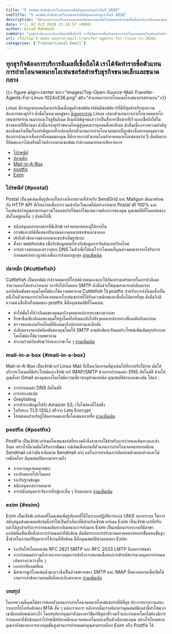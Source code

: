 ```yaml
---
title: "5 ซอฟต์แวร์เซิร์ฟเวอร์โอเพ่นซอร์สที่ดีที่สุดสำหรับธุรกิจในปี 2020" 
seoTitle: "5 ซอฟต์แวร์เซิร์ฟเวอร์โอเพ่นซอร์สที่ดีที่สุดสำหรับธุรกิจในปี 2020" 
description: "มีตัวแทนการถ่ายโอนจดหมายยอดนิยมมากมายในโอเพ่นซอร์สเวิลด์เพื่อตั้งค่าบริการอีเมลของคุณเองเช่น Gmail เรามีเซิร์ฟเวอร์จดหมาย 5 อันดับแรก" 
date: Fri, 02 Oct 2020 11:18:57 +0000
author: Assad Mahmood
summary: "ทุกธุรกิจต้องการบริการอีเมลที่เชื่อถือได้ เราได้จัดทำรายชื่อตัวแทนการถ่ายโอนจดหมายโอเพ่นซอร์สสำหรับธุรกิจขนาดเล็กและขนาดกลาง" 
url: /th/top-5-open-source-mail-transfer-agents-for-linux-in-2020/
categories: ['Transactional Email']
---
```


## ทุกธุรกิจต้องการบริการอีเมลที่เชื่อถือได้ เราได้จัดทำรายชื่อตัวแทนการถ่ายโอนจดหมายโอเพ่นซอร์สสำหรับธุรกิจขนาดเล็กและขนาดกลาง

{{< figure align=center src="images/Top-Open-Source-Mail-Transfer-Agents-For-Linux-1024x536.png" alt="ตัวแทนการถ่ายโอนเมลโอเพ่นซอร์สด้านบน">}}

Linux มีการผูกขาดบนอินเทอร์เน็ตเมื่อพูดถึงซอฟต์แวร์มันมีซอฟต์แวร์ที่ดีที่สุดสำหรับทุกความต้องการของธุรกิจ ดังนั้นในหมวดหมู่ของ [อีเมลธุรกรรม][1] Linux เสนอตัวแทนการถ่ายโอนจดหมายโอเพนซอร์สจำนวนมากและโซลูชันอีเมล
อีเมลได้พิสูจน์แล้วว่าเป็นสื่อการสื่อสารที่เร็วและเชื่อถือได้ในช่วงหลายปีที่ผ่านมา ดังนั้นจากธุรกิจขนาดใหญ่สู่บุคคลเราทุกคนพึ่งพาอีเมล ดังนั้นเนื่องจากความสำคัญของอีเมลจึงเป็นเรื่องสำคัญมากที่จะต้องเลือกตัวแทนการถ่ายโอนจดหมายที่ถูกต้องซึ่งครอบคลุมความต้องการด้านการสื่อสารทั้งหมดของคุณ
นี่คือรายการตัวแทนโอนย้ายจดหมายโอเพ่นซอร์ส 5 อันดับแรกที่ทีมของเราได้เตรียมไว้หลังจากผ่านซอฟต์แวร์ส่งจดหมายหลายสิบรายการ
  * [ไปรษณีย์][2]
  * [ปลาหมึก][3]
  * [Mail-in-A-Box][4]
  * [postfix][5]
  * [Exim][6]


### **ไปรษณีย์** {#postal}

Postal เป็นจุดเด่นเต็มรูปแบบในทางเลือกสถานที่สำหรับ SendGrid และ Mailgun มันมาพร้อมกับ HTTP API ที่เรียบง่ายเพื่อการรวมเข้ากับเว็บแอพได้อย่างง่ายดาย Postal ฟรี 100% และโอเพ่นซอร์สคุณสามารถดาวน์โหลดซอร์สโค้ดแก้ไขตามความต้องการของคุณ
คุณสมบัติที่โดดเด่นของมันในหมู่คนอื่น ๆ ดังต่อไปนี้:
  * สนับสนุนหลายองค์กรที่มีเซิร์ฟเวอร์จดหมายและผู้ใช้ภายใน
  * กราฟและสถิติที่แสดงปริมาณของจดหมายขาเข้าและขาออก
  * เข้าถึงคิวข้อความขาออกและขาเข้าเต็มรูปแบบ
  * ตั้งค่า webhooks เพื่อรับข้อมูลสดเกี่ยวกับข้อมูลการจัดส่งแบบเรียลไทม์
  * การตรวจสอบและตรวจสอบ DNS ในตัวเพื่อให้แน่ใจว่าโดเมนที่คุณส่งจดหมายจากได้รับการกำหนดค่าอย่างถูกต้องเพื่อการส่งมอบสูงสุด
    [อ่านเพิ่มเติม][7]


### **ปลาหมึก** {#cuttlefish}

Cuttlefish เป็นซอฟต์แวร์ส่งจดหมายที่โฮสต์ด้วยตนเองและใช้กันอย่างแพร่หลายในการส่งอีเมลจำนวนมากได้อย่างง่ายดาย รองรับโปรโตคอล SMTP ดังนั้นช่วยให้คุณสามารถส่งอีเมลจากแอปพลิเคชันของคุณโดยไม่ต้องใช้ความพยายาม Cuttlefish ใช้ postfix สำหรับการส่งอีเมลซึ่งเป็นหนึ่งในตัวแทนการถ่ายโอนจดหมายโอเพ่นซอร์สที่ได้รับความนิยมและเชื่อถือได้มากที่สุด ดังนั้นจึงมีความน่าเชื่อถือทั้งหมดของ postfix
นี่คือคุณสมบัติที่โดดเด่น:
  * ทำให้มั่นใจได้ว่าอีเมลของคุณมาถึงจุดหมายปลายทางของพวกเขา
  * รักษาชื่อเสียงอีเมลของคุณให้สูงโดยถืออีเมลกลับไปยังจุดหมายปลายทางที่เคยตีกลับมาก่อน
  * ตรวจสอบแบบเรียลไทม์ที่อีเมลมาถึงปลายทางและตีกลับ
  * ส่งอีเมลจากแอปพลิเคชันของคุณโดยใช้ SMTP ตามปกติและรับผลประโยชน์เพิ่มเติมทุกประเภทโดยไม่ต้องใช้ความพยายาม
  * ทำงานร่วมกับเฟรมเวิร์กและภาษาใด ๆ
    [อ่านเพิ่มเติม][8]


### **mail-in-a-box** {#mail-in-a-box}

Mail-in-A-Box เป็นเซิร์ฟเวอร์ Linux Mail ที่เป็นนวัตกรรมที่มุ่งเน้นไปที่การปรับใช้ง่าย มันให้บริการเว็บเมลที่มีประโยชน์และเซิร์ฟเวอร์ IMAP/SMTP ด้วยการกำหนดค่า DNS อัตโนมัติ ช่วยให้คุณตั้งค่า Gmail ของคุณเองโดยไม่มีความเชี่ยวชาญด้านเทคนิค คุณสมบัติด้านบนของมัน ได้แก่ :
  * การกำหนดค่า DNS อัตโนมัติ
  * การกรองสแปม
  * Greylisting
  * การสำรองข้อมูลไปยัง Amazon S3, เว็บไซต์คงที่โฮสติ้ง
  * ใบรับรอง TLS (SSL) ฟรีจาก Lets Encrypt
  * โฮสต์เมลสำหรับผู้ใช้หลายคนและชื่อโดเมนหลายชื่อ
    [อ่านเพิ่มเติม][9]


### **postfix** {#postfix}

PostFix เป็นเซิร์ฟเวอร์เมลโอเพนซอร์สที่ทรงพลังซึ่งสามารถใช้สำหรับการกำหนดเส้นทางและส่งอีเมล อย่างไรก็ตามมันได้รับการพัฒนา แต่เดิมเพื่อแทนที่ตัวแทนการถ่ายโอนจดหมายยอดนิยม Sendmail แม้ว่ามันจะติดตาม Sendmail มาก แต่ในการดำเนินการมันค่อนข้างแตกต่างและไม่เหมือนใคร มีคุณสมบัติมากมายรวมถึง
  * การควบคุมจดหมายขยะ
  * รองรับหลายโปรโตคอล
  * รองรับฐานข้อมูล
  * สนับสนุนกล่องจดหมาย
  * การสนับสนุนการจัดการที่อยู่และอื่น ๆ อีกมากมาย
    [อ่านเพิ่มเติม][10]


### **exim** {#exim}

Exim เป็นเซิร์ฟเวอร์เมลที่โดดเด่นเต็มรูปแบบที่ใช้ในระบบปฏิบัติการแบบ UNIX หลายระบบ ให้การสนับสนุนข้ามแพลตฟอร์มซึ่งทำให้เป็นตัวเลือกที่ดีสำหรับเซิร์ฟเวอร์เมล Exim เป็นเซิร์ฟเวอร์ที่ปรับแต่งได้สูงสำหรับการกำหนดเส้นทางอีเมลและการส่งมอบ Exim เป็นเหมือนกรอบงานที่มีภาษาแอปพลิเคชันเพื่อตั้งค่าการกำหนดค่าที่ซับซ้อน มันมีตรรกะการประมวลผลจดหมายหลายขั้นตอนขั้นสูงซึ่งช่วยในการแก้ปัญหาการใช้งานที่ซับซ้อน นี่คือคุณสมบัติด้านบนของ Exim:
  * รองรับโปรโตคอลเช่น RFC 2821 SMTP และ RFC 2033 LMTP อีเมลการขนส่ง
  * การกำหนดค่ารวมถึงรายการควบคุมการเข้าถึงการสแกนเนื้อหาการเข้ารหัสการควบคุมการกำหนดเส้นทางระหว่างอื่น ๆ
  * เอกสารที่ยอดเยี่ยม
  * มีสาธารณูปโภคเช่นน้ำมะนาวซึ่งเป็นส่วนขยายของ SMTP และ IMAP ที่หลากหลายเพื่อเปิดใช้งานการส่งข้อความบนมือถือและอีกมากมาย
    [อ่านเพิ่มเติม][11]

### บทสรุป
ในบทความนี้คุณได้ตรวจสอบตัวแทนการถ่ายโอนจดหมายโอเพ่นซอร์สที่ดีที่สุด ประการแรกเราแสดงรายการไฮไลท์หลักของ MTA สั้น ๆ แต่ละรายการ หลังจากนั้นเราอธิบายว่าคุณสมบัติเหล่านี้ทำให้พวกเขามีเอกลักษณ์อย่างไร โดยสรุปหากคุณกำลังมองหาวิธีแก้ปัญหาที่รวดเร็วและง่ายดายโดยไม่ต้องมีการกำหนดค่าที่ซับซ้อนแล้วไปรษณีย์ปลาหมึกและจดหมายในกล่องเป็นตัวเลือกของคุณ อย่างไรก็ตามหากคุณกำลังมองหาการควบคุมขั้นสูงผ่านการกำหนดค่าคุณสามารถเลือก Exim หรือ Postfix ได้



[1]: https://products.containerize.com/transactional-email
[2]: #postal
[3]: #cuttlefish
[4]: #mail-in-a-box
[5]: #postfix
[6]: #exim
[7]: https://products.containerize.com/transactional-email/postal
[8]: https://products.containerize.com/transactional-email/cuttlefish
[9]: https://products.containerize.com/transactional-email/mail-in-a-box
[10]: https://products.containerize.com/transactional-email/postfix
[11]: https://products.containerize.com/transactional-email/exim
